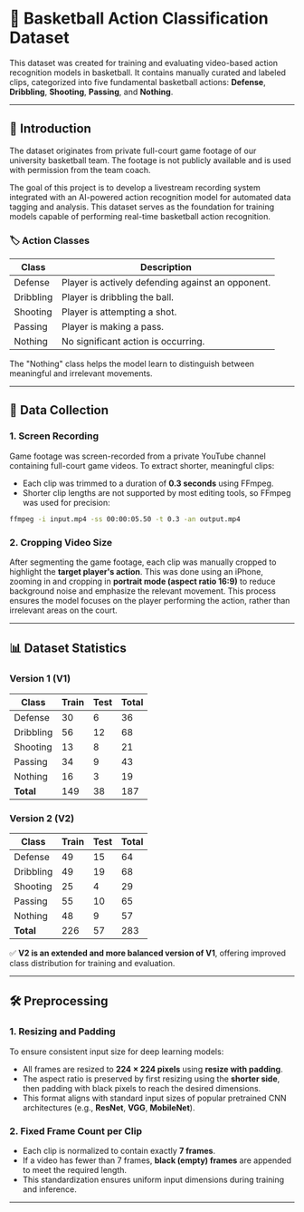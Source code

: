 # 🏀 Basketball Action Classification Dataset

This dataset was created for training and evaluating video-based action recognition models in basketball. It contains manually curated and labeled clips, categorized into five fundamental basketball actions: **Defense**, **Dribbling**, **Shooting**, **Passing**, and **Nothing**.

---

## 📌 Introduction

The dataset originates from private full-court game footage of our university basketball team. The footage is not publicly available and is used with permission from the team coach.

The goal of this project is to develop a livestream recording system integrated with an AI-powered action recognition model for automated data tagging and analysis. This dataset serves as the foundation for training models capable of performing real-time basketball action recognition.

### 🏷️ Action Classes

| Class     | Description                                                              |
|-----------|---------------------------------------------------------------------------|
| Defense   | Player is actively defending against an opponent.                        |
| Dribbling | Player is dribbling the ball.                                            |
| Shooting  | Player is attempting a shot.                                             |
| Passing   | Player is making a pass.                                                 |
| Nothing   | No significant action is occurring.                                      |

The "Nothing" class helps the model learn to distinguish between meaningful and irrelevant movements.

---

## 🎥 Data Collection

### 1. Screen Recording
Game footage was screen-recorded from a private YouTube channel containing full-court game videos. To extract shorter, meaningful clips:

- Each clip was trimmed to a duration of **0.3 seconds** using FFmpeg.
- Shorter clip lengths are not supported by most editing tools, so FFmpeg was used for precision:

```bash
ffmpeg -i input.mp4 -ss 00:00:05.50 -t 0.3 -an output.mp4
```

### 2. Cropping Video Size

After segmenting the game footage, each clip was manually cropped to highlight the **target player's action**. This was done using an iPhone, zooming in and cropping in **portrait mode (aspect ratio 16:9)** to reduce background noise and emphasize the relevant movement. This process ensures the model focuses on the player performing the action, rather than irrelevant areas on the court.

---

## 📊 Dataset Statistics

### Version 1 (V1)

| Class     | Train | Test | Total |
|-----------|-------|------|-------|
| Defense   | 30    | 6    | 36    |
| Dribbling | 56    | 12   | 68    |
| Shooting  | 13    | 8    | 21    |
| Passing   | 34    | 9    | 43    |
| Nothing   | 16    | 3    | 19    |
| **Total** | 149   | 38   | 187   |

### Version 2 (V2)

| Class     | Train | Test | Total |
|-----------|-------|------|-------|
| Defense   | 49    | 15   | 64    |
| Dribbling | 49    | 19   | 68    |
| Shooting  | 25    | 4    | 29    |
| Passing   | 55    | 10   | 65    |
| Nothing   | 48    | 9    | 57    |
| **Total** | 226   | 57   | 283   |

✅ **V2 is an extended and more balanced version of V1**, offering improved class distribution for training and evaluation.

---

## 🛠 Preprocessing

### 1. Resizing and Padding

To ensure consistent input size for deep learning models:

- All frames are resized to **224 × 224 pixels** using **resize with padding**.
- The aspect ratio is preserved by first resizing using the **shorter side**, then padding with black pixels to reach the desired dimensions.
- This format aligns with standard input sizes of popular pretrained CNN architectures (e.g., **ResNet**, **VGG**, **MobileNet**).

### 2. Fixed Frame Count per Clip

- Each clip is normalized to contain exactly **7 frames**.
- If a video has fewer than 7 frames, **black (empty) frames** are appended to meet the required length.
- This standardization ensures uniform input dimensions during training and inference.

---
